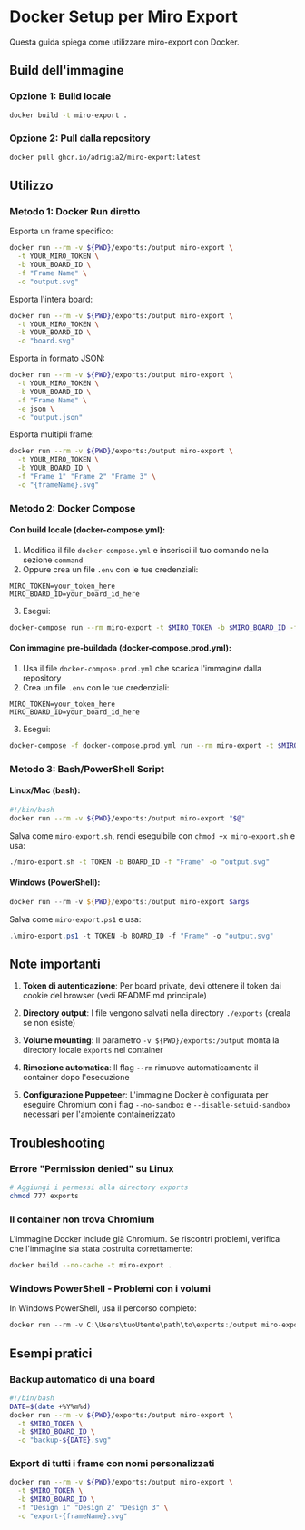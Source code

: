 # Docker Setup per Miro Export

Questa guida spiega come utilizzare miro-export con Docker.

## Build dell'immagine

### Opzione 1: Build locale

```bash
docker build -t miro-export .
```

### Opzione 2: Pull dalla repository

```bash
docker pull ghcr.io/adrigia2/miro-export:latest
```

## Utilizzo

### Metodo 1: Docker Run diretto

Esporta un frame specifico:

```bash
docker run --rm -v ${PWD}/exports:/output miro-export \
  -t YOUR_MIRO_TOKEN \
  -b YOUR_BOARD_ID \
  -f "Frame Name" \
  -o "output.svg"
```

Esporta l'intera board:

```bash
docker run --rm -v ${PWD}/exports:/output miro-export \
  -t YOUR_MIRO_TOKEN \
  -b YOUR_BOARD_ID \
  -o "board.svg"
```

Esporta in formato JSON:

```bash
docker run --rm -v ${PWD}/exports:/output miro-export \
  -t YOUR_MIRO_TOKEN \
  -b YOUR_BOARD_ID \
  -f "Frame Name" \
  -e json \
  -o "output.json"
```

Esporta multipli frame:

```bash
docker run --rm -v ${PWD}/exports:/output miro-export \
  -t YOUR_MIRO_TOKEN \
  -b YOUR_BOARD_ID \
  -f "Frame 1" "Frame 2" "Frame 3" \
  -o "{frameName}.svg"
```

### Metodo 2: Docker Compose

#### Con build locale (docker-compose.yml):

1. Modifica il file `docker-compose.yml` e inserisci il tuo comando nella sezione `command`
2. Oppure crea un file `.env` con le tue credenziali:

```env
MIRO_TOKEN=your_token_here
MIRO_BOARD_ID=your_board_id_here
```

3. Esegui:

```bash
docker-compose run --rm miro-export -t $MIRO_TOKEN -b $MIRO_BOARD_ID -f "Frame Name" -o "output.svg"
```

#### Con immagine pre-buildada (docker-compose.prod.yml):

1. Usa il file `docker-compose.prod.yml` che scarica l'immagine dalla repository
2. Crea un file `.env` con le tue credenziali:

```env
MIRO_TOKEN=your_token_here
MIRO_BOARD_ID=your_board_id_here
```

3. Esegui:

```bash
docker-compose -f docker-compose.prod.yml run --rm miro-export -t $MIRO_TOKEN -b $MIRO_BOARD_ID -f "Frame Name" -o "output.svg"
```

### Metodo 3: Bash/PowerShell Script

#### Linux/Mac (bash):

```bash
#!/bin/bash
docker run --rm -v ${PWD}/exports:/output miro-export "$@"
```

Salva come `miro-export.sh`, rendi eseguibile con `chmod +x miro-export.sh` e usa:

```bash
./miro-export.sh -t TOKEN -b BOARD_ID -f "Frame" -o "output.svg"
```

#### Windows (PowerShell):

```powershell
docker run --rm -v ${PWD}/exports:/output miro-export $args
```

Salva come `miro-export.ps1` e usa:

```powershell
.\miro-export.ps1 -t TOKEN -b BOARD_ID -f "Frame" -o "output.svg"
```

## Note importanti

1. **Token di autenticazione**: Per board private, devi ottenere il token dai cookie del browser (vedi README.md principale)

2. **Directory output**: I file vengono salvati nella directory `./exports` (creala se non esiste)

3. **Volume mounting**: Il parametro `-v ${PWD}/exports:/output` monta la directory locale `exports` nel container

4. **Rimozione automatica**: Il flag `--rm` rimuove automaticamente il container dopo l'esecuzione

5. **Configurazione Puppeteer**: L'immagine Docker è configurata per eseguire Chromium con i flag `--no-sandbox` e `--disable-setuid-sandbox` necessari per l'ambiente containerizzato

## Troubleshooting

### Errore "Permission denied" su Linux

```bash
# Aggiungi i permessi alla directory exports
chmod 777 exports
```

### Il container non trova Chromium

L'immagine Docker include già Chromium. Se riscontri problemi, verifica che l'immagine sia stata costruita correttamente:

```bash
docker build --no-cache -t miro-export .
```

### Windows PowerShell - Problemi con i volumi

In Windows PowerShell, usa il percorso completo:

```powershell
docker run --rm -v C:\Users\tuoUtente\path\to\exports:/output miro-export -t TOKEN -b BOARD_ID -o "output.svg"
```

## Esempi pratici

### Backup automatico di una board

```bash
#!/bin/bash
DATE=$(date +%Y%m%d)
docker run --rm -v ${PWD}/exports:/output miro-export \
  -t $MIRO_TOKEN \
  -b $MIRO_BOARD_ID \
  -o "backup-${DATE}.svg"
```

### Export di tutti i frame con nomi personalizzati

```bash
docker run --rm -v ${PWD}/exports:/output miro-export \
  -t $MIRO_TOKEN \
  -b $MIRO_BOARD_ID \
  -f "Design 1" "Design 2" "Design 3" \
  -o "export-{frameName}.svg"
```
